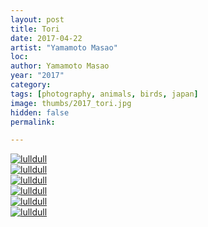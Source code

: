 ```yaml
---
layout: post
title: Tori
date: 2017-04-22
artist: "Yamamoto Masao"
loc: 
author: Yamamoto Masao
year: "2017"
category: 
tags: [photography, animals, birds, japan]
image: thumbs/2017_tori.jpg
hidden: false
permalink:

---
```



<div class="post_image">
	<a href="{{ site.baseurl }}/images/posts/2017_tori/001.jpg" target="_blank">
	<img src="{{ site.baseurl }}/images/posts/2017_tori/001.jpg" alt="lulldull"></a>
</div>

<div class="post_image">
	<a href="{{ site.baseurl }}/images/posts/2017_tori/002.jpg" target="_blank">
	<img src="{{ site.baseurl }}/images/posts/2017_tori/002.jpg" alt="lulldull"></a>
</div>

<div class="post_image">
	<a href="{{ site.baseurl }}/images/posts/2017_tori/003.jpg" target="_blank">
	<img src="{{ site.baseurl }}/images/posts/2017_tori/003.jpg" alt="lulldull"></a>
</div>

<div class="post_image">
	<a href="{{ site.baseurl }}/images/posts/2017_tori/004.jpg" target="_blank">
	<img src="{{ site.baseurl }}/images/posts/2017_tori/004.jpg" alt="lulldull"></a>
</div>

<div class="post_image">
	<a href="{{ site.baseurl }}/images/posts/2017_tori/005.jpg" target="_blank">
	<img src="{{ site.baseurl }}/images/posts/2017_tori/005.jpg" alt="lulldull"></a>
</div>

<div class="post_image">
	<a href="{{ site.baseurl }}/images/posts/2017_tori/006.jpg" target="_blank">
	<img src="{{ site.baseurl }}/images/posts/2017_tori/006.jpg" alt="lulldull"></a>
</div>

